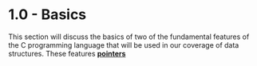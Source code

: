 # 1.0 - Basics

This section will discuss the basics of two of the fundamental features of the C programming language that will be used in our coverage of data structures. These features [**pointers**](GLOSSARY.md)  


